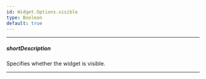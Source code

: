 ```yaml
---
id: Widget.Options.visible
type: Boolean
default: true
---
```

---
##### shortDescription
Specifies whether the widget is visible.

---
